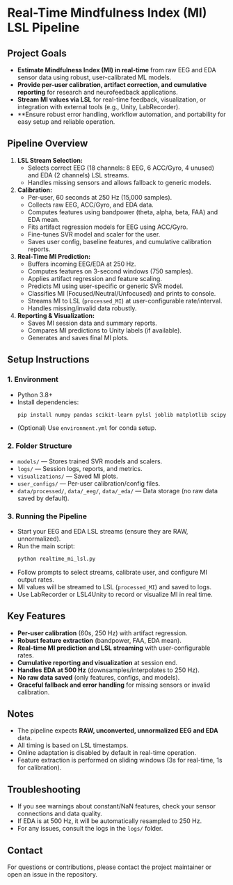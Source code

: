 # Real-Time Mindfulness Index (MI) LSL Pipeline

## Project Goals
- **Estimate Mindfulness Index (MI) in real-time** from raw EEG and EDA sensor data using robust, user-calibrated ML models.
- **Provide per-user calibration, artifact correction, and cumulative reporting** for research and neurofeedback applications.
- **Stream MI values via LSL** for real-time feedback, visualization, or integration with external tools (e.g., Unity, LabRecorder).
- **Ensure robust error handling, workflow automation, and portability for easy setup and reliable operation.

## Pipeline Overview
1. **LSL Stream Selection:**
   - Selects correct EEG (18 channels: 8 EEG, 6 ACC/Gyro, 4 unused) and EDA (2 channels) LSL streams.
   - Handles missing sensors and allows fallback to generic models.
2. **Calibration:**
   - Per-user, 60 seconds at 250 Hz (15,000 samples).
   - Collects raw EEG, ACC/Gyro, and EDA data.
   - Computes features using bandpower (theta, alpha, beta, FAA) and EDA mean.
   - Fits artifact regression models for EEG using ACC/Gyro.
   - Fine-tunes SVR model and scaler for the user.
   - Saves user config, baseline features, and cumulative calibration reports.
3. **Real-Time MI Prediction:**
   - Buffers incoming EEG/EDA at 250 Hz.
   - Computes features on 3-second windows (750 samples).
   - Applies artifact regression and feature scaling.
   - Predicts MI using user-specific or generic SVR model.
   - Classifies MI (Focused/Neutral/Unfocused) and prints to console.
   - Streams MI to LSL (`processed_MI`) at user-configurable rate/interval.
   - Handles missing/invalid data robustly.
4. **Reporting & Visualization:**
   - Saves MI session data and summary reports.
   - Compares MI predictions to Unity labels (if available).
   - Generates and saves final MI plots.

## Setup Instructions
### 1. Environment
- Python 3.8+
- Install dependencies:
  ```sh
  pip install numpy pandas scikit-learn pylsl joblib matplotlib scipy
  ```
- (Optional) Use `environment.yml` for conda setup.

### 2. Folder Structure
- `models/` — Stores trained SVR models and scalers.
- `logs/` — Session logs, reports, and metrics.
- `visualizations/` — Saved MI plots.
- `user_configs/` — Per-user calibration/config files.
- `data/processed/`, `data/_eeg/`, `data/_eda/` — Data storage (no raw data saved by default).

### 3. Running the Pipeline
- Start your EEG and EDA LSL streams (ensure they are RAW, unnormalized).
- Run the main script:
  ```sh
  python realtime_mi_lsl.py
  ```
- Follow prompts to select streams, calibrate user, and configure MI output rates.
- MI values will be streamed to LSL (`processed_MI`) and saved to logs.
- Use LabRecorder or LSL4Unity to record or visualize MI in real time.

## Key Features
- **Per-user calibration** (60s, 250 Hz) with artifact regression.
- **Robust feature extraction** (bandpower, FAA, EDA mean).
- **Real-time MI prediction and LSL streaming** with user-configurable rates.
- **Cumulative reporting and visualization** at session end.
- **Handles EDA at 500 Hz** (downsamples/interpolates to 250 Hz).
- **No raw data saved** (only features, configs, and models).
- **Graceful fallback and error handling** for missing sensors or invalid calibration.

## Notes
- The pipeline expects **RAW, unconverted, unnormalized EEG and EDA** data.
- All timing is based on LSL timestamps.
- Online adaptation is disabled by default in real-time operation.
- Feature extraction is performed on sliding windows (3s for real-time, 1s for calibration).

## Troubleshooting
- If you see warnings about constant/NaN features, check your sensor connections and data quality.
- If EDA is at 500 Hz, it will be automatically resampled to 250 Hz.
- For any issues, consult the logs in the `logs/` folder.

## Contact
For questions or contributions, please contact the project maintainer or open an issue in the repository.
